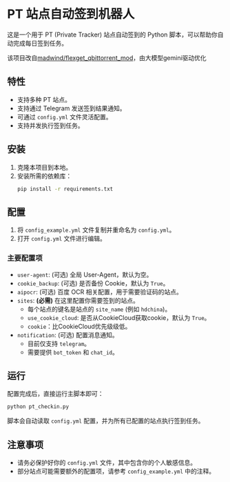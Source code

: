 # PT 站点自动签到机器人

这是一个用于 PT (Private Tracker) 站点自动签到的 Python 脚本，可以帮助你自动完成每日签到任务。

该项目改自[madwind/flexget_qbittorrent_mod](https://github.com/madwind/flexget_qbittorrent_mod)，由大模型gemini驱动优化

## 特性

- 支持多种 PT 站点。
- 支持通过 Telegram 发送签到结果通知。
- 可通过 `config.yml` 文件灵活配置。
- 支持并发执行签到任务。

## 安装

1.  克隆本项目到本地。
2.  安装所需的依赖库：
    ```bash
    pip install -r requirements.txt
    ```

## 配置

1.  将 `config_example.yml` 文件复制并重命名为 `config.yml`。
2.  打开 `config.yml` 文件进行编辑。

### 主要配置项

-   `user-agent`: (可选) 全局 User-Agent，默认为空。
-   `cookie_backup`: (可选) 是否备份 Cookie，默认为 `True`。
-   `aipocr`: (可选) 百度 OCR 相关配置，用于需要验证码的站点。
-   `sites`: **(必需)** 在这里配置你需要签到的站点。
    -   每个站点的键名是站点的 `site_name` (例如 `hdchina`)。
    -   `use_cookie_cloud`: 是否从CookieCloud获取cookie，默认为 `True`。
    -   `cookie`：比CookieCloud优先级级低。
-   `notification`: (可选) 配置消息通知。
    -   目前仅支持 `telegram`。
    -   需要提供 `bot_token` 和 `chat_id`。


## 运行

配置完成后，直接运行主脚本即可：

```bash
python pt_checkin.py
```

脚本会自动读取 `config.yml` 配置，并为所有已配置的站点执行签到任务。

## 注意事项

-   请务必保护好你的 `config.yml` 文件，其中包含你的个人敏感信息。
-   部分站点可能需要额外的配置项，请参考 `config_example.yml` 中的注释。
